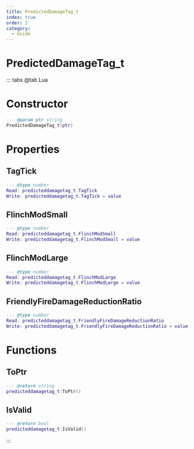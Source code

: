 ```yaml
---
title: PredictedDamageTag_t
index: true
order: 2
category:
  - Guide
---
```


# PredictedDamageTag_t

::: tabs
@tab Lua
# Constructor
```lua
--- @param ptr string
PredictedDamageTag_t(ptr)
```
# Properties
## TagTick 
```lua
--- @type number
Read: predicteddamagetag_t.TagTick
Write: predicteddamagetag_t.TagTick = value
```
## FlinchModSmall 
```lua
--- @type number
Read: predicteddamagetag_t.FlinchModSmall
Write: predicteddamagetag_t.FlinchModSmall = value
```
## FlinchModLarge 
```lua
--- @type number
Read: predicteddamagetag_t.FlinchModLarge
Write: predicteddamagetag_t.FlinchModLarge = value
```
## FriendlyFireDamageReductionRatio 
```lua
--- @type number
Read: predicteddamagetag_t.FriendlyFireDamageReductionRatio
Write: predicteddamagetag_t.FriendlyFireDamageReductionRatio = value
```
# Functions
## ToPtr
```lua
--- @return string
predicteddamagetag_t:ToPtr()
```
## IsValid
```lua
--- @return bool
predicteddamagetag_t:IsValid()
```

:::
